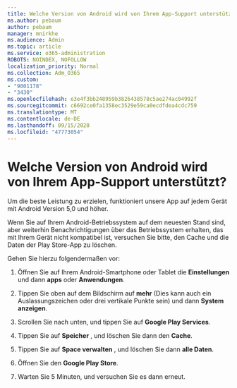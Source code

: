```yaml
---
title: Welche Version von Android wird von Ihrem App-Support unterstützt?
ms.author: pebaum
author: pebaum
manager: mnirkhe
ms.audience: Admin
ms.topic: article
ms.service: o365-administration
ROBOTS: NOINDEX, NOFOLLOW
localization_priority: Normal
ms.collection: Adm_O365
ms.custom:
- "9001178"
- "3430"
ms.openlocfilehash: e3e4f3bb248959b3826438578c5ae274ac04992f
ms.sourcegitcommit: c6692ce0fa1358ec3529e59ca0ecdfdea4cdc759
ms.translationtype: MT
ms.contentlocale: de-DE
ms.lasthandoff: 09/15/2020
ms.locfileid: "47773054"
---
```

# <a name="what-version-of-android-does-your-app-support"></a>Welche Version von Android wird von Ihrem App-Support unterstützt?

Um die beste Leistung zu erzielen, funktioniert unsere App auf jedem Gerät mit Android Version 5,0 und höher.

Wenn Sie auf Ihrem Android-Betriebssystem auf dem neuesten Stand sind, aber weiterhin Benachrichtigungen über das Betriebssystem erhalten, das mit Ihrem Gerät nicht kompatibel ist, versuchen Sie bitte, den Cache und die Daten der Play Store-App zu löschen.

Gehen Sie hierzu folgendermaßen vor: 

1. Öffnen Sie auf Ihrem Android-Smartphone oder Tablet die **Einstellungen** und dann **apps** oder **Anwendungen**.

2. Tippen Sie oben auf dem Bildschirm auf **mehr** (Dies kann auch ein Auslassungszeichen oder drei vertikale Punkte sein) und dann **System anzeigen**. 

3. Scrollen Sie nach unten, und tippen Sie auf **Google Play Services**. 

4. Tippen Sie auf **Speicher** , und löschen Sie dann den **Cache**. 

5. Tippen Sie auf **Space verwalten** , und löschen Sie dann **alle Daten**. 

6. Öffnen Sie den **Google Play Store**. 

7. Warten Sie 5 Minuten, und versuchen Sie es dann erneut. 